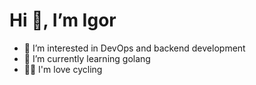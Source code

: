 # Hi 👋, I’m Igor

- 👀 I’m interested in DevOps and backend development
- 🌱 I’m currently learning golang
- 🚴🏻 I'm love cycling

<!-- comment
  another line 
  comment 
  bla bla-->